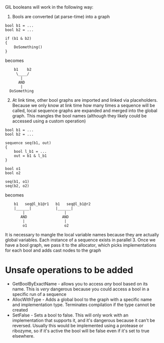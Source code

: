 GIL booleans will work in the following way:

1. Bools are converted (at parse-time) into a graph
```
bool b1 = ...
bool b2 = ...

if (b1 & b2)
{
	DoSomething()
}
```
becomes
```
	b1    b2
	 \____/
	   |
	  AND
	   |
  DoSomething
```
2. At link time, other bool graphs are imported and linked via placeholders. Because we only know at link time how many times a sequence will be called, local sequence graphs are expanded and merged into the global graph. This mangles the bool names (although they likely could be accessed using a custom operation)
```
bool b1 = ...
bool b2 = ...

sequence seq(b1, out)
{
	bool l_b1 = ...
	out = b1 & l_b1
}

bool o1
bool o2

seq(b1, o1)
seq(b2, o2)

```
becomes
```
	b1   seq@l_b1@r1   b1   seq@l_b1@r2
	|______|           |______|
		|                  |
	   AND                AND
	    |                  |
	    o1	               o2
```
It is necessary to mangle the local variable names because they are actually global variables. Each instance of a sequence exists in parallel
3. Once we have a bool graph, we pass it to the allocator, which picks implementations for each bool and adds cast nodes to the graph


# Unsafe operations to be added
* GetBoolByExactName - allows you to access *any* bool based on its name. This is *very* dangerous because you could access a bool in a specific 
run of a sequence
* AllocWithType - Adds a global bool to the graph with a specific name and implementation type. Terminates compilation if the type cannot be 
created
* SetFalse - Sets a bool to false. This will only work with an implementation that supports it, and it's dangerous because it can't be reversed. 
Usually this would be implemented using a protease or ribozyme, so if it's active the bool will be false even if it's set to true elsewhere. 
